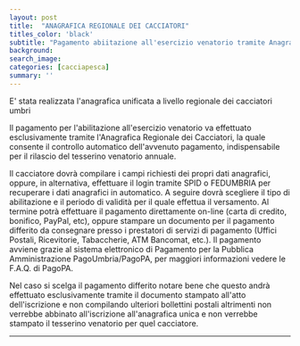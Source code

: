 ```yaml
---
layout: post
title:  "ANAGRAFICA REGIONALE DEI CACCIATORI"
titles_color: 'black'
subtitle: "Pagamento abiitazione all'esercizio venatorio tramite Anagrafica regionale dei cacciatori"
background:
search_image:
categories: [cacciapesca]
summary: ''
---
```

E' stata realizzata l'anagrafica unificata a livello regionale dei cacciatori umbri
 
Il pagamento per l'abilitazione all'esercizio venatorio va effettuato esclusivamente tramite l'Anagrafica Regionale dei Cacciatori, la quale consente il controllo automatico dell'avvenuto pagamento, indispensabile per il rilascio del tesserino venatorio annuale.

Il cacciatore dovrà compilare i campi richiesti dei propri dati anagrafici, oppure, in alternativa, effettuare il login tramite SPID o FEDUMBRIA per recuperare i dati anagrafici in automatico. A seguire dovrà scegliere il tipo di abilitazione e il periodo di validità per il quale effettua il versamento. Al termine potrà effettuare il pagamento direttamente on-line (carta di credito, bonifico, PayPal, etc), oppure stampare un documento per il pagamento differito da consegnare presso i prestatori di servizi di pagamento (Uffici Postali, Ricevitorie, Tabaccherie, ATM Bancomat, etc.). Il pagamento avviene grazie al sistema elettronico di Pagamento per la Pubblica Amministrazione PagoUmbria/PagoPA, per maggiori informazioni vedere le F.A.Q. di PagoPA.

Nel caso si scelga il pagamento differito notare bene che questo andrà effettuato esclusivamente tramite il documento stampato all'atto dell'iscrizione e non compilando ulteriori bollettini postali altrimenti non verrebbe abbinato all'iscrizione all'anagrafica unica e non verrebbe stampato il tesserino venatorio per quel cacciatore.

---

